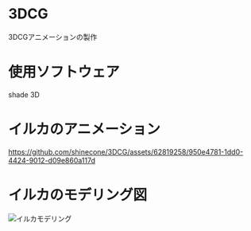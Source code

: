# 3DCG
3DCGアニメーションの製作

# 使用ソフトウェア
shade 3D

# イルカのアニメーション
https://github.com/shinecone/3DCG/assets/62819258/950e4781-1dd0-4424-9012-d09e860a117d

# イルカのモデリング図
![イルカモデリング](https://github.com/shinecone/3DCG/assets/62819258/d3b50a59-9952-449c-a654-b2b5a7af3301)
